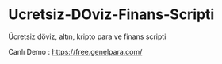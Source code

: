 # Ucretsiz-DOviz-Finans-Scripti
Ücretsiz döviz, altın, kripto para ve finans scripti

Canlı Demo : https://free.genelpara.com/
